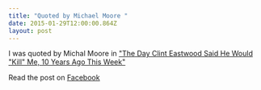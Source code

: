 ```yaml
---
title: "Quoted by Michael Moore "
date: 2015-01-29T12:00:00.864Z
layout: post
---
```

I was quoted by Michal Moore in ["The Day Clint Eastwood Said He Would "Kill" Me, 10 Years Ago This Week"](https://www.facebook.com/mmflint/posts/10152576593336857?fref=nf)


Read the post on [Facebook](https://www.facebook.com/mmflint/posts/10152576593336857?fref=nf)

